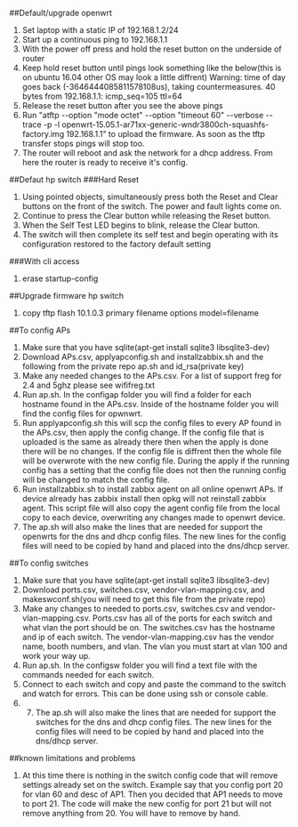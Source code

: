 ##Default/upgrade openwrt
1. Set laptop with a static IP of 192.168.1.2/24
2. Start up a continuous ping to 192.168.1.1
3. With the power off press and hold the reset button on the underside of router
4. Keep hold reset button until pings look something like the below(this is on ubuntu 16.04 other OS may look a little diffrent)
Warning: time of day goes back (-3646444085811578108us), taking countermeasures.
40 bytes from 192.168.1.1: icmp_seq=105 ttl=64
5. Release the reset button after you see the above pings
6. Run "atftp --option "mode octet" --option "timeout  60" --verbose --trace -p -l openwrt-15.05.1-ar71xx-generic-wndr3800ch-squashfs-factory.img 192.168.1.1" to upload the firmware. As soon as the tftp transfer stops pings will stop too.
7. The router will reboot and ask the network for a dhcp address. From here the router is ready to receive it's config.

##Defaut hp switch
###Hard Reset
1. Using pointed objects, simultaneously press both the Reset and Clear buttons on the front of the switch. The power and fault lights come on.
2. Continue to press the Clear button while releasing the Reset button.
3. When the Self Test LED begins to blink, release the Clear button.
4. The switch will then complete its self test and begin operating with its configuration restored to the factory default setting

###With cli access
1. erase startup-config

##Upgrade firmware hp switch
1. copy tftp flash 10.1.0.3 <file name> primary
filename options
model=filename

##To config APs
1. Make sure that you have sqlite(apt-get install sqlite3 libsqlite3-dev)
2. Download  APs.csv, applyapconfig.sh and installzabbix.sh and the following from the private repo ap.sh and id_rsa(private key)
3. Make any needed changes to the APs.csv. For a list of support freg for 2.4 and 5ghz please see wififreg.txt
4. Run ap.sh. In the configap folder you will find a folder for each hostname found in the APs.csv. Inside of the hostname folder you will find the config files for opwnwrt. 
5. Run applyapconfig.sh this will scp the config files to every AP found in the APs.csv, then apply the config change. If the config file that is uploaded is the same as already there then when the apply is done there will be no changes. If the config file is diffrent then the whole file will be overwrote with the new config file. During the apply if the running config has a setting that the config file does not then the running config will be changed to match the config file.
6. Run installzabbix.sh to install zabbix agent on all online openwrt APs. If device already has zabbix install then opkg will not reinstall zabbix agent. This script file will also copy the agent config file from the local copy to each device, overwriting any changes made to openwrt device.
7. The ap.sh will also make the lines that are needed for support the openwrts for the dns and dhcp config files. The new lines for the config files will need to be copied by hand and placed into the dns/dhcp server.

##To config switches
1. Make sure that you have sqlite(apt-get install sqlite3 libsqlite3-dev)
2. Download ports.csv, switches.csv, vendor-vlan-mapping.csv, and  makeswconf.sh(you will need to get this file from the private repo)
3. Make any changes to needed to ports.csv, switches.csv and vendor-vlan-mapping.csv. Ports.csv has all of the ports for each switch and what vlan the port should be on. The switches.csv has the hostname and ip of each switch. The vendor-vlan-mapping.csv has the vendor name, booth numbers, and vlan. The vlan you must start at vlan 100 and work your way up. 
4. Run ap.sh. In the configsw folder you will find a text file with the commands needed for each switch.
5. Connect to each switch and copy and paste the command to the switch and watch for errors. This can be done using ssh or console cable.
6. 7. The ap.sh will also make the lines that are needed for support the switches for the dns and dhcp config files. The new lines for the config files will need to be copied by hand and placed into the dns/dhcp server.

##known limitations and problems
1. At this time there is nothing in the switch config code that will remove settings already set on the switch. Example say that you config port 20 for vlan 60 and desc of AP1. Then you decided that AP1 needs to move to port 21. The code will make the new config for port 21 but will not remove anything from 20. You will have to remove by hand.
